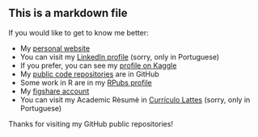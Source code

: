 ## This is a markdown file

If you would like to get to know me better:

- My [personal website](http://abrantesfilho.com)
- You can visit my [LinkedIn profile](https://www.linkedin.com/in/abrantes-filho) (sorry, only in Portuguese)
- If you prefer, you can see my [profile on Kaggle](https://www.kaggle.com/abrantesasf)
- My [public code repositories](https://github.com/abrantesasf) are in GitHub
- Some work in R are in my [RPubs profile](https://rpubs.com/abrantesasf)
- My [figshare account](https://figshare.com/authors/Abrantes_Ara_jo_Silva_Filho/4527598)
- You can visit my Academic Rèsumè in [Currículo Lattes](http://lattes.cnpq.br/1741993179407695) (sorry, only in Portuguese)

Thanks for visiting my GitHub public repositories!
